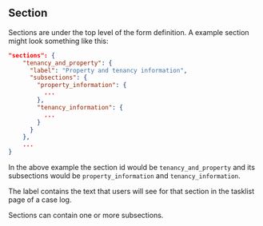 ## Section

Sections are under the top level of the form definition. A example section might look something like this:

```JSON
"sections": {
    "tenancy_and_property": {
      "label": "Property and tenancy information",
      "subsections": {
        "property_information": {
          ...
        },
        "tenancy_information": {
          ...
        }
      }
    },
    ...
}
```

In the above example the section id would be `tenancy_and_property` and its subsections would be `property_information` and `tenancy_information`.

The label contains the text that users will see for that section in the tasklist page of a case log.

Sections can contain one or more subsections.
